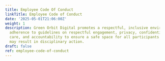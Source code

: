 ```yaml
---
title: Employee Code Of Conduct
linkTitle: Employee Code of Conduct
date: '2025-05-01T21:06:00Z'
weight: 1
description: Green Orbit Digital promotes a respectful, inclusive environment, requiring
  adherence to guidelines on respectful engagement, privacy, confidentiality, community
  care, and accountability to ensure a safe space for all participants. Violations
  may result in disciplinary action.
draft: false
ref: employee-code-of-conduct
---
```


